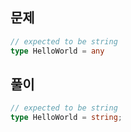 ## 문제
~~~typescript
// expected to be string
type HelloWorld = any
~~~

## 풀이
~~~typescript
// expected to be string
type HelloWorld = string;
~~~
